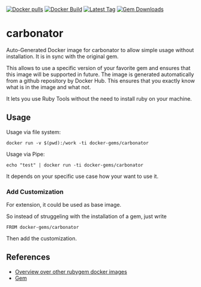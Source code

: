 [![Docker pulls](https://img.shields.io/docker/pulls/rubygem/carbonator.svg)](https://hub.docker.com/r/rubygem/carbonator/)
[![Docker Build](https://img.shields.io/docker/automated/rubygem/carbonator.svg)](https://hub.docker.com/r/rubygem/carbonator/)
[![Latest Tag](https://img.shields.io/github/tag/docker-rubygem/carbonator.svg)](https://hub.docker.com/r/rubygem/carbonator/)
[![Gem Downloads](https://img.shields.io/gem/dt/carbonator.svg)](https://rubygems.org/gems/carbonator/)
# carbonator

Auto-Generated Docker image for carbonator to allow simple usage without installation.
It is in sync with the original gem.

This allows to use a specific version of your favorite gem and ensures that this image will be supported in future.
The image is generated automatically from a github repository by Docker Hub.
This ensures that you exactly know what is in the image and what not.

It lets you use Ruby Tools without the need to install ruby on your machine.

## Usage

Usage via file system:

`docker run -v $(pwd):/work -ti docker-gems/carbonator`

Usage via Pipe:

`echo "test" | docker run -ti docker-gems/carbonator`

It depends on your specific use case how your want to use it.

### Add Customization

For extension, it could be used as base image.

So instead of struggeling with the installation of a gem, just write

`FROM docker-gems/carbonator`

Then add the customization.

## References

 - [Overview over other rubygem docker images](https://github.com/thinkbot/docker-rubygem)
 - [Gem](https://rubygems.org/gems/carbonator/)
